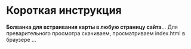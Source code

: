 # Короткая инструкция

**Болванка для встраивания карты в любую страницу сайта**...
Для преварительного просмотра скачиваем, просматриваем index.html в браузере ...